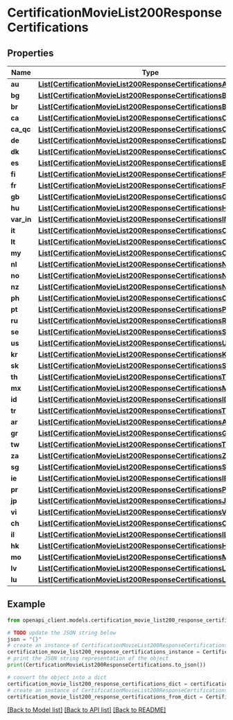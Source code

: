 # CertificationMovieList200ResponseCertifications


## Properties

Name | Type | Description | Notes
------------ | ------------- | ------------- | -------------
**au** | [**List[CertificationMovieList200ResponseCertificationsAUInner]**](CertificationMovieList200ResponseCertificationsAUInner.md) |  | [optional] 
**bg** | [**List[CertificationMovieList200ResponseCertificationsBGInner]**](CertificationMovieList200ResponseCertificationsBGInner.md) |  | [optional] 
**br** | [**List[CertificationMovieList200ResponseCertificationsBRInner]**](CertificationMovieList200ResponseCertificationsBRInner.md) |  | [optional] 
**ca** | [**List[CertificationMovieList200ResponseCertificationsCAInner]**](CertificationMovieList200ResponseCertificationsCAInner.md) |  | [optional] 
**ca_qc** | [**List[CertificationMovieList200ResponseCertificationsCAQCInner]**](CertificationMovieList200ResponseCertificationsCAQCInner.md) |  | [optional] 
**de** | [**List[CertificationMovieList200ResponseCertificationsDEInner]**](CertificationMovieList200ResponseCertificationsDEInner.md) |  | [optional] 
**dk** | [**List[CertificationMovieList200ResponseCertificationsCAQCInner]**](CertificationMovieList200ResponseCertificationsCAQCInner.md) |  | [optional] 
**es** | [**List[CertificationMovieList200ResponseCertificationsESInner]**](CertificationMovieList200ResponseCertificationsESInner.md) |  | [optional] 
**fi** | [**List[CertificationMovieList200ResponseCertificationsFIInner]**](CertificationMovieList200ResponseCertificationsFIInner.md) |  | [optional] 
**fr** | [**List[CertificationMovieList200ResponseCertificationsFRInner]**](CertificationMovieList200ResponseCertificationsFRInner.md) |  | [optional] 
**gb** | [**List[CertificationMovieList200ResponseCertificationsGBInner]**](CertificationMovieList200ResponseCertificationsGBInner.md) |  | [optional] 
**hu** | [**List[CertificationMovieList200ResponseCertificationsHUInner]**](CertificationMovieList200ResponseCertificationsHUInner.md) |  | [optional] 
**var_in** | [**List[CertificationMovieList200ResponseCertificationsINInner]**](CertificationMovieList200ResponseCertificationsINInner.md) |  | [optional] 
**it** | [**List[CertificationMovieList200ResponseCertificationsCAQCInner]**](CertificationMovieList200ResponseCertificationsCAQCInner.md) |  | [optional] 
**lt** | [**List[CertificationMovieList200ResponseCertificationsCAQCInner]**](CertificationMovieList200ResponseCertificationsCAQCInner.md) |  | [optional] 
**my** | [**List[CertificationMovieList200ResponseCertificationsCAQCInner]**](CertificationMovieList200ResponseCertificationsCAQCInner.md) |  | [optional] 
**nl** | [**List[CertificationMovieList200ResponseCertificationsNLInner]**](CertificationMovieList200ResponseCertificationsNLInner.md) |  | [optional] 
**no** | [**List[CertificationMovieList200ResponseCertificationsNOInner]**](CertificationMovieList200ResponseCertificationsNOInner.md) |  | [optional] 
**nz** | [**List[CertificationMovieList200ResponseCertificationsNZInner]**](CertificationMovieList200ResponseCertificationsNZInner.md) |  | [optional] 
**ph** | [**List[CertificationMovieList200ResponseCertificationsCAQCInner]**](CertificationMovieList200ResponseCertificationsCAQCInner.md) |  | [optional] 
**pt** | [**List[CertificationMovieList200ResponseCertificationsPTInner]**](CertificationMovieList200ResponseCertificationsPTInner.md) |  | [optional] 
**ru** | [**List[CertificationMovieList200ResponseCertificationsRUInner]**](CertificationMovieList200ResponseCertificationsRUInner.md) |  | [optional] 
**se** | [**List[CertificationMovieList200ResponseCertificationsSEInner]**](CertificationMovieList200ResponseCertificationsSEInner.md) |  | [optional] 
**us** | [**List[CertificationMovieList200ResponseCertificationsUSInner]**](CertificationMovieList200ResponseCertificationsUSInner.md) |  | [optional] 
**kr** | [**List[CertificationMovieList200ResponseCertificationsKRInner]**](CertificationMovieList200ResponseCertificationsKRInner.md) |  | [optional] 
**sk** | [**List[CertificationMovieList200ResponseCertificationsSKInner]**](CertificationMovieList200ResponseCertificationsSKInner.md) |  | [optional] 
**th** | [**List[CertificationMovieList200ResponseCertificationsTHInner]**](CertificationMovieList200ResponseCertificationsTHInner.md) |  | [optional] 
**mx** | [**List[CertificationMovieList200ResponseCertificationsMXInner]**](CertificationMovieList200ResponseCertificationsMXInner.md) |  | [optional] 
**id** | [**List[CertificationMovieList200ResponseCertificationsIDInner]**](CertificationMovieList200ResponseCertificationsIDInner.md) |  | [optional] 
**tr** | [**List[CertificationMovieList200ResponseCertificationsTRInner]**](CertificationMovieList200ResponseCertificationsTRInner.md) |  | [optional] 
**ar** | [**List[CertificationMovieList200ResponseCertificationsARInner]**](CertificationMovieList200ResponseCertificationsARInner.md) |  | [optional] 
**gr** | [**List[CertificationMovieList200ResponseCertificationsGRInner]**](CertificationMovieList200ResponseCertificationsGRInner.md) |  | [optional] 
**tw** | [**List[CertificationMovieList200ResponseCertificationsTWInner]**](CertificationMovieList200ResponseCertificationsTWInner.md) |  | [optional] 
**za** | [**List[CertificationMovieList200ResponseCertificationsZAInner]**](CertificationMovieList200ResponseCertificationsZAInner.md) |  | [optional] 
**sg** | [**List[CertificationMovieList200ResponseCertificationsSGInner]**](CertificationMovieList200ResponseCertificationsSGInner.md) |  | [optional] 
**ie** | [**List[CertificationMovieList200ResponseCertificationsIEInner]**](CertificationMovieList200ResponseCertificationsIEInner.md) |  | [optional] 
**pr** | [**List[CertificationMovieList200ResponseCertificationsPRInner]**](CertificationMovieList200ResponseCertificationsPRInner.md) |  | [optional] 
**jp** | [**List[CertificationMovieList200ResponseCertificationsJPInner]**](CertificationMovieList200ResponseCertificationsJPInner.md) |  | [optional] 
**vi** | [**List[CertificationMovieList200ResponseCertificationsVIInner]**](CertificationMovieList200ResponseCertificationsVIInner.md) |  | [optional] 
**ch** | [**List[CertificationMovieList200ResponseCertificationsCHInner]**](CertificationMovieList200ResponseCertificationsCHInner.md) |  | [optional] 
**il** | [**List[CertificationMovieList200ResponseCertificationsILInner]**](CertificationMovieList200ResponseCertificationsILInner.md) |  | [optional] 
**hk** | [**List[CertificationMovieList200ResponseCertificationsHKInner]**](CertificationMovieList200ResponseCertificationsHKInner.md) |  | [optional] 
**mo** | [**List[CertificationMovieList200ResponseCertificationsMOInner]**](CertificationMovieList200ResponseCertificationsMOInner.md) |  | [optional] 
**lv** | [**List[CertificationMovieList200ResponseCertificationsLVInner]**](CertificationMovieList200ResponseCertificationsLVInner.md) |  | [optional] 
**lu** | [**List[CertificationMovieList200ResponseCertificationsLUInner]**](CertificationMovieList200ResponseCertificationsLUInner.md) |  | [optional] 

## Example

```python
from openapi_client.models.certification_movie_list200_response_certifications import CertificationMovieList200ResponseCertifications

# TODO update the JSON string below
json = "{}"
# create an instance of CertificationMovieList200ResponseCertifications from a JSON string
certification_movie_list200_response_certifications_instance = CertificationMovieList200ResponseCertifications.from_json(json)
# print the JSON string representation of the object
print(CertificationMovieList200ResponseCertifications.to_json())

# convert the object into a dict
certification_movie_list200_response_certifications_dict = certification_movie_list200_response_certifications_instance.to_dict()
# create an instance of CertificationMovieList200ResponseCertifications from a dict
certification_movie_list200_response_certifications_from_dict = CertificationMovieList200ResponseCertifications.from_dict(certification_movie_list200_response_certifications_dict)
```
[[Back to Model list]](../README.md#documentation-for-models) [[Back to API list]](../README.md#documentation-for-api-endpoints) [[Back to README]](../README.md)


